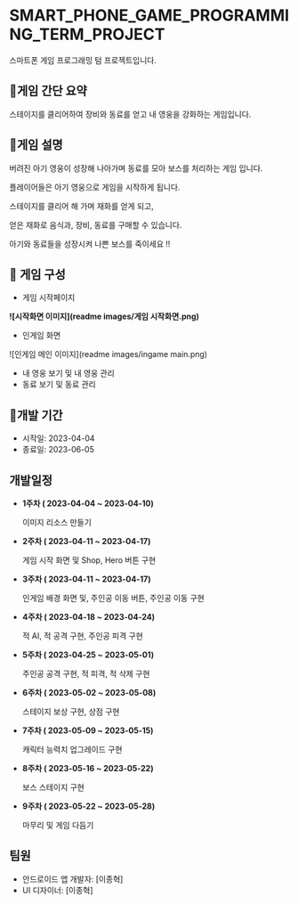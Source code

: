 # SMART_PHONE_GAME_PROGRAMMING_TERM_PROJECT

스마트폰 게임 프로그래밍 텀 프로젝트입니다.



## :iphone:게임 간단 요약

스테이지를 클리어하여 장비와 동료를 얻고 내 영웅을 강화하는 게임입니다.



## :page_with_curl:게임 설명

버려진 아기 영웅이 성장해 나아가며 동료를 모아 보스를 처리하는 게임 입니다.

플레이어들은 아기 영웅으로 게임을 시작하게 됩니다. 

스테이지를 클리어 해 가며 재화를 얻게 되고,

얻은 재화로 음식과, 장비, 동료를 구매할 수 있습니다.

아기와 동료들을 성장시켜 나쁜 보스를 죽이세요 !!



## :notebook_with_decorative_cover: 게임 구성

* 게임 시작페이지

**![시작화면 이미지](readme images/게임 시작화면.png)**

* 인게임 화면

![인게임 메인 이미지](readme images/ingame main.png)

* 내 영웅 보기 및 내 영웅 관리
* 동료 보기 및 동료 관리

 



## :calendar:개발 기간

- 시작일: 2023-04-04
- 종료일: 2023-06-05

## 개발일정

* **1주차 ( 2023-04-04 ~ 2023-04-10)**

   이미지 리소스 만들기
  

* **2주차  ( 2023-04-11 ~ 2023-04-17)**

  게임 시작 화면 및 Shop, Hero 버튼 구현
  

* **3주차  ( 2023-04-11 ~ 2023-04-17)**

  인게임 배경 화면 및, 주인공 이동 버튼, 주인공 이동 구현
  

* **4주차  ( 2023-04-18 ~ 2023-04-24)**

  적 AI, 적 공격 구현, 주인공 피격 구현


* **5주차  ( 2023-04-25 ~ 2023-05-01)**
  
  주인공 공격 구현, 적 피격, 적 삭제 구현


* **6주차  ( 2023-05-02 ~ 2023-05-08)**

  스테이지 보상 구현, 상점 구현


* **7주차  ( 2023-05-09 ~ 2023-05-15)**

  캐릭터 능력치 업그레이드 구현


* **8주차  ( 2023-05-16 ~ 2023-05-22)**

  보스 스테이지 구현


* **9주차  ( 2023-05-22 ~ 2023-05-28)**

  마무리 및 게임 다듬기


## 팀원

- 안드로이드 앱 개발자: [이종혁]
- UI 디자이너: [이종혁]

